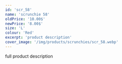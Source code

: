 ```yaml
---
id: 'scr_58'
name: 'scrunchie 58'
oldPrice: '10.00$'
newPrice: '8.00$'
size: 'L'
colour: 'Red'
excerpt: 'product description'
cover_image: '/img/products/scrunchies/scr_58.webp'
---
```

full product description
